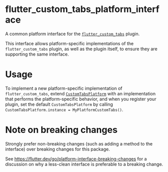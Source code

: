 # flutter_custom_tabs_platform_interface

A common platform interface for the [`flutter_custom_tabs`][1] plugin.

This interface allows platform-specific implementations of the `flutter_custom_tabs`
plugin, as well as the plugin itself, to ensure they are supporting the
same interface.

# Usage

To implement a new platform-specific implementation of `flutter_custom_tabs`, extend
[`CustomTabsPlatform`][2] with an implementation that performs the
platform-specific behavior, and when you register your plugin, set the default
`CustomTabsPlatform` by calling
`CustomTabsPlatform.instance = MyPlatformCustomTabs()`.

# Note on breaking changes

Strongly prefer non-breaking changes (such as adding a method to the interface)
over breaking changes for this package.

See <https://flutter.dev/go/platform-interface-breaking-changes> for a discussion
on why a less-clean interface is preferable to a breaking change.

[1]: ../flutter_custom_tabs
[2]: lib/flutter_custom_tabs_platform_interface.dart
